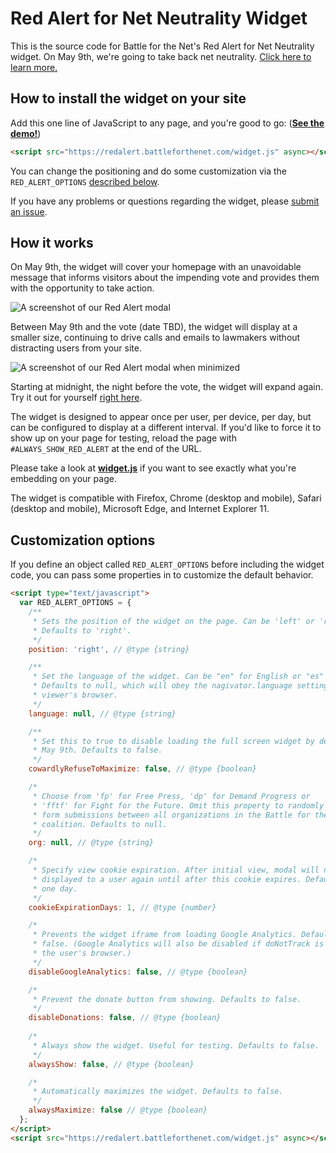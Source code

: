 # Red Alert for Net Neutrality Widget

This is the source code for Battle for the Net's Red Alert for Net Neutrality widget. On May 9th, we're going to take back net neutrality. [Click here to learn more.](https://www.battleforthenet.com/redalert/)

## How to install the widget on your site

Add this one line of JavaScript to any page, and you're good to go: ([**See the demo!**](https://www.fightforthefuture.org?redalert))

```html
<script src="https://redalert.battleforthenet.com/widget.js" async></script>
```

You can change the positioning and do some customization via the `RED_ALERT_OPTIONS` [described below](#customization-options).

If you have any problems or questions regarding the widget, please [submit an issue](https://github.com/fightforthefuture/redalert-widget/issues).


## How it works

On May 9th, the widget will cover your homepage with an unavoidable message that informs visitors about the impending vote and provides them with the opportunity to take action.

![A screenshot of our Red Alert modal](https://www.battleforthenet.com/images/redalert/modal-preview.jpg)

Between May 9th and the vote (date TBD), the widget will display at a smaller size, continuing to drive calls and emails to lawmakers without distracting users from your site.

![A screenshot of our Red Alert modal when minimized](https://www.battleforthenet.com/images/redalert/modal-minimized-preview.jpg)

Starting at midnight, the night before the vote, the widget will expand again.  Try it out for yourself [right here](https://www.fightforthefuture.org?redalert).

The widget is designed to appear once per user, per device, per day, but can be configured to display at a different interval. If you'd like to force it to show up on your page for testing, reload the page with `#ALWAYS_SHOW_RED_ALERT` at the end of the URL.

Please take a look at [**widget.js**](https://github.com/fightforthefuture/redalert-widget/blob/master/static/widget.js) if you want to see exactly what you're embedding on your page.

The widget is compatible with Firefox, Chrome (desktop and mobile), Safari (desktop and mobile), Microsoft Edge, and Internet Explorer 11.

## Customization options

If you define an object called `RED_ALERT_OPTIONS` before including the widget code, you can pass some properties in to customize the default behavior.

```html
<script type="text/javascript">
  var RED_ALERT_OPTIONS = {
    /**
     * Sets the position of the widget on the page. Can be 'left' or 'right'.
     * Defaults to 'right'.
     */
    position: 'right', // @type {string}

    /**
     * Set the language of the widget. Can be "en" for English or "es" for Spanish.
     * Defaults to null, which will obey the nagivator.language setting of the 
     * viewer's browser.
     */
    language: null, // @type {string}

    /**
     * Set this to true to disable loading the full screen widget by default on
     * May 9th. Defaults to false.
     */
    cowardlyRefuseToMaximize: false, // @type {boolean}

    /*
     * Choose from 'fp' for Free Press, 'dp' for Demand Progress or
     * 'fftf' for Fight for the Future. Omit this property to randomly split
     * form submissions between all organizations in the Battle for the Net 
     * coalition. Defaults to null.
     */
    org: null, // @type {string}

    /*
     * Specify view cookie expiration. After initial view, modal will not be
     * displayed to a user again until after this cookie expires. Defaults to 
     * one day.
     */
    cookieExpirationDays: 1, // @type {number}

    /*
     * Prevents the widget iframe from loading Google Analytics. Defaults to 
     * false. (Google Analytics will also be disabled if doNotTrack is set on
     * the user's browser.)
     */
    disableGoogleAnalytics: false, // @type {boolean}

    /*
     * Prevent the donate button from showing. Defaults to false.
     */
    disableDonations: false, // @type {boolean}
    
    /*
     * Always show the widget. Useful for testing. Defaults to false.
     */
    alwaysShow: false, // @type {boolean}

    /*
     * Automatically maximizes the widget. Defaults to false.
     */
    alwaysMaximize: false // @type {boolean}
  };
</script>
<script src="https://redalert.battleforthenet.com/widget.js" async></script>
```
